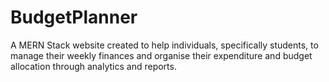 # BudgetPlanner
A MERN Stack website created to help individuals, specifically students, to manage their weekly finances and organise their expenditure and budget allocation through analytics and reports.
